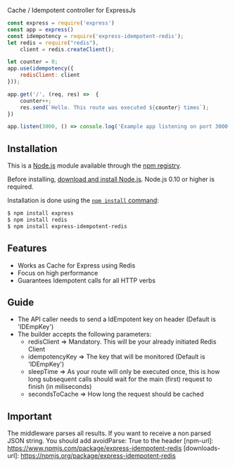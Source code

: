 Cache / Idempotent controller for ExpressJs
  
```js
const express = require('express')
const app = express() 
const idempotency = require('express-idempotent-redis');
let redis = require("redis"),
    client = redis.createClient();

let counter = 0;
app.use(idempotency({
    redisClient: client
}));

app.get('/', (req, res) =>  {
    counter++;
    res.send(`Hello. This route was executed ${counter} times`);
})

app.listen(3000, () => console.log('Example app listening on port 3000!'))
```

## Installation

This is a [Node.js](https://nodejs.org/en/) module available through the
[npm registry](https://www.npmjs.com/).

Before installing, [download and install Node.js](https://nodejs.org/en/download/).
Node.js 0.10 or higher is required.

Installation is done using the
[`npm install` command](https://docs.npmjs.com/getting-started/installing-npm-packages-locally):

```bash
$ npm install express
$ npm install redis
$ npm install express-idempotent-redis 
```

## Features

  * Works as Cache for Express using Redis
  * Focus on high performance
  * Guarantees Idempotent calls for all HTTP verbs

## Guide

  * The API caller needs to send a IdEmpotent key on header (Default is 'IDEmpKey')
  * The builder accepts the following parameters:
    - redisClient => Mandatory. This will be your already initiated Redis Client
    - idempotencyKey => The key that will be monitored (Default is 'IDEmpKey')
    - sleepTime => As your route will only be executed once, this is how long subsequent calls should wait for the main (first) request to finish (in miliseconds)
    - secondsToCache => How long the request should be cached

## Important
  The middleware parses all results. If you want to receive a non parsed JSON string. You should add avoidParse: True to the header
[npm-url]: https://www.npmjs.com/package/express-idempotent-redis
[downloads-url]: https://npmjs.org/package/express-idempotent-redis

